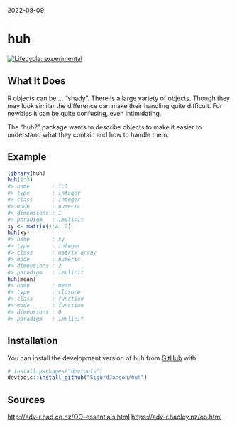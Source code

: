 2022-08-09

<!-- README.md is generated from README.Rmd. Please edit that file -->

# huh

<!-- badges: start -->

[![Lifecycle:
experimental](https://img.shields.io/badge/lifecycle-experimental-orange.svg)](https://lifecycle.r-lib.org/articles/stages.html#experimental)
<!-- badges: end -->

## What It Does

R objects can be … “shady”. There is a large variety of objects. Though
they may look similar the difference can make their handling quite
difficult. For newbies it can be quite confusing, even intimidating.

The “huh?” package wants to describe objects to make it easier to
understand what they contain and how to handle them.

## Example

``` r
library(huh)
huh(1:3)
#> name       : 1:3 
#> type       : integer 
#> class      : integer 
#> mode       : numeric 
#> dimensions : 1 
#> paradigm   : implicit
xy <- matrix(1:4, 2)
huh(xy)
#> name       : xy 
#> type       : integer 
#> class      : matrix array 
#> mode       : numeric 
#> dimensions : 2 
#> paradigm   : implicit
huh(mean)
#> name       : mean 
#> type       : closure 
#> class      : function 
#> mode       : function 
#> dimensions : 0 
#> paradigm   : implicit
```

## Installation

You can install the development version of huh from
[GitHub](https://github.com/) with:

``` r
# install.packages("devtools")
devtools::install_github("SigurdJanson/huh")
```

<!-- `huh` distinguishes different OOP paradigms with the field `paradigm`. -->

## Sources

<http://adv-r.had.co.nz/OO-essentials.html>
<https://adv-r.hadley.nz/oo.html>

